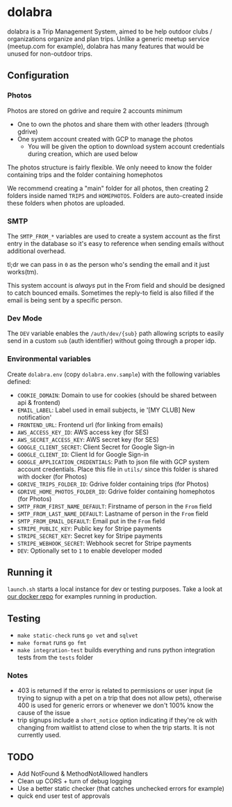 # dolabra

dolabra is a Trip Management System, aimed to be help outdoor
clubs / organizations organize and plan trips. Unlike a generic meetup service
(meetup.com for example), dolabra has many features that would be unused for
non-outdoor trips.


## Configuration

### Photos

Photos are stored on gdrive and require 2 accounts minimum
* One to own the photos and share them with other leaders (through gdrive)
* One system account created with GCP to manage the photos
  * You will be given the option to download system account credentials during
    creation, which are used below

The photos structure is fairly flexible. We only neeed to know the folder
containing trips and the folder containing homephotos

We recommend creating a "main" folder for all photos, then creating 2 folders
inside named `TRIPS` and `HOMEPHOTOS`. Folders are auto-created inside these
folders when photos are uploaded.

### SMTP

The `SMTP_FROM_*` variables are used to create a system account as the first
entry in the database so it's easy to reference when sending emails without
additional overhead.

tl;dr we can pass in `0` as the person who's sending the email and it just
works(tm).

This system account is *always* put in the From field and should be designed to
catch bounced emails. Sometimes the reply-to field is also filled if the email
is being sent by a specific person.

### Dev Mode

The `DEV` variable enables the `/auth/dev/{sub}` path allowing scripts to
easily send in a custom `sub` (auth identifier) without going through a
proper idp.

### Environmental variables

Create `dolabra.env` (copy `dolabra.env.sample`) with the following variables
defined:
* `COOKIE_DOMAIN`: Domain to use for cookies (should be shared between api & frontend)
* `EMAIL_LABEL`: Label used in email subjects, ie '[MY CLUB] New notification'
* `FRONTEND_URL`: Frontend url (for linking from emails)
* `AWS_ACCESS_KEY_ID`: AWS access key (for SES)
* `AWS_SECRET_ACCESS_KEY`: AWS secret key (for SES)
* `GOOGLE_CLIENT_SECRET`: Client Secret for Google Sign-in
* `GOOGLE_CLIENT_ID`: Client Id for Google Sign-in
* `GOOGLE_APPLICATION_CREDENTIALS`: Path to json file with GCP system account
  credentials. Place this file in `utils/` since this folder is shared with
  docker (for Photos)
* `GDRIVE_TRIPS_FOLDER_ID`: Gdrive folder containing trips (for Photos)
* `GDRIVE_HOME_PHOTOS_FOLDER_ID`: Gdrive folder containing homephotos
  (for Photos)
* `SMTP_FROM_FIRST_NAME_DEFAULT`: Firstname of person in the `From` field
* `SMTP_FROM_LAST_NAME_DEFAULT`: Lastname of person in the `From` field
* `SMTP_FROM_EMAIL_DEFAULT`: Email put in the `From` field
* `STRIPE_PUBLIC_KEY`: Public key for Stripe payments
* `STRIPE_SECRET_KEY`: Secret key for Stripe payments
* `STRIPE_WEBHOOK_SECRET`: Webhook secret for Stripe payments
* `DEV`: Optionally set to `1` to enable developer moded


## Running it

`launch.sh` starts a local instance for dev or testing purposes. Take a look at
[our docker repo](https://github.com/ocvt/docker) for examples running in
production.


## Testing

* `make static-check` runs `go vet` and `sqlvet`
* `make format` runs `go fmt`
* `make integration-test` builds everything and runs python integration tests
  from the `tests` folder


### Notes

* 403 is returned if the error is related to permissions or user input (ie trying to signup with a
  pet on a trip that does not allow pets), otherwise 400 is used for generic errors or whenever we
  don't 100% know the cause of the issue
* trip signups include a `short_notice` option indicating if they're ok with changing from waitlist
  to attend close to when the trip starts. It is not currently used.

## TODO

* Add NotFound & MethodNotAllowed handlers
* Clean up CORS + turn of debug logging
* Use a better static checker (that catches unchecked errors for example)
* quick end user test of approvals
